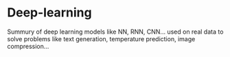 # Deep-learning
Summury of deep learning models like NN, RNN, CNN... used on real data to solve problems like text generation, temperature prediction, image compression...
